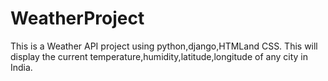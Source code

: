 # WeatherProject
This is a Weather API project using python,django,HTMLand CSS.
This will display the current temperature,humidity,latitude,longitude of any city in India.
